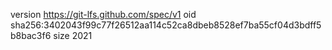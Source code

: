 version https://git-lfs.github.com/spec/v1
oid sha256:3402043f99c77f26512aa114c52ca8dbeb8528ef7ba55cf04d3bdff5b8bac3f6
size 2021
